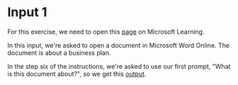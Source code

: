 # Input 1

For this exercise, we need to open this [page](https://microsoftlearning.github.io/mslearn-ai-fundamentals/Instructions/Labs/12-generative-ai.html) on Microsoft Learning.

In this input, we're asked to open a document in Microsoft Word Online. The document is about a business plan.

In the step six of the instructions, we're asked to use our first prompt, "What is this document about?", so we get this [output](https://github.com/fernandosserra/microsoft-copilot-ai-dio/blob/main/outputs/Output_1.png?raw=true).